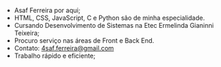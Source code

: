 - Asaf Ferreira por aqui;
- HTML, CSS, JavaScript, C e Python são de minha especialidade.
- Cursando Desenvolvimento de Sistemas na Etec Ermelinda Gianinni Teixeira;
- Procuro serviço nas áreas de Front e Back End.
- Contato: 4saf.ferreira@gmail.com
- Trabalho rápido e eficiente;
